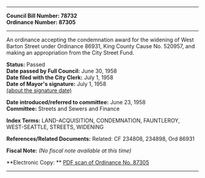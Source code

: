* * * * *  
  
**Council Bill Number: [](#h0)[](#h2)78732**   
**Ordinance Number: 87305**  
  
* * * * *  
  
An ordinance accepting the condemnation award for the widening of West Barton Street under Ordinance 86931, King County Cause No. 520957, and making an appropriation from the City Street Fund.  
  
**Status:** Passed   
**Date passed by Full Council:** June 30, 1958   
**Date filed with the City Clerk:** July 1, 1958   
**Date of Mayor's signature:** July 1, 1958   
[(about the signature date)](/~public/approvaldate.htm)   
  
  
**Date introduced/referred to committee:** June 23, 1958   
**Committee:** Streets and Sewers and Finance   
  
**Index Terms:** LAND-ACQUISITION, CONDEMNATION, FAUNTLEROY, WEST-SEATTLE, STREETS, WIDENING  
  
**References/Related Documents:** Related: CF 234808, 234898, Ord 86931  
  
**Fiscal Note:** *(No fiscal note available at this time)*  
  
**Electronic Copy: ** [PDF scan of Ordinance No. 87305](/~archives/Ordinances/Ord_87305.pdf)  
  
* * * * *  
